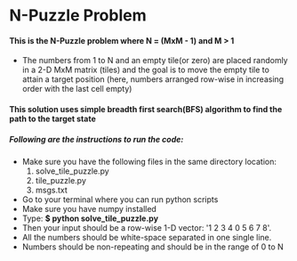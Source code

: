 # N-Puzzle Problem
#### This is the N-Puzzle problem where N = (MxM - 1) and M > 1
- The numbers from 1 to N and an empty tile(or zero) are placed randomly in a 2-D MxM matrix (tiles) and the goal is to move the empty tile to attain a target position (here, numbers arranged row-wise in increasing order with the last cell empty)

#### This solution uses simple breadth first search(BFS) algorithm to find the path to the target state

##### Following are the instructions to run the code:
- Make sure you have the following files in the same directory location:
   1) solve_tile_puzzle.py
   2) tile_puzzle.py
   3) msgs.txt
- Go to your terminal where you can run python scripts
- Make sure you have numpy installed
- Type: **$ python solve_tile_puzzle.py**
- Then your input should be a row-wise 1-D vector: '1 2 3 4 0 5 6 7 8'.
- All the numbers should be white-space separated in one single line.
- Numbers should be non-repeating and should be in the range of 0 to N
